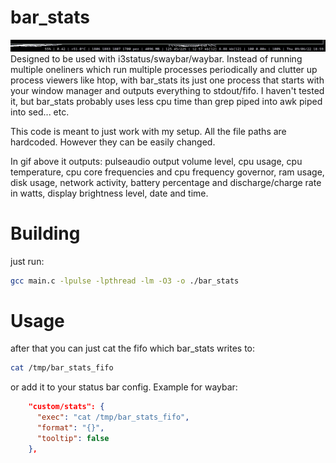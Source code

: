 # bar_stats
![demo](https://github.com/zhado/bar_stats/blob/master/common/demo_small.gif?raw=true)
Designed to be used with i3status/swaybar/waybar. Instead of running multiple oneliners which run multiple processes
periodically and clutter up process viewers like htop, with bar_stats its just one process that starts with your window manager and outputs
everything to stdout/fifo. I haven't tested it, but bar_stats probably uses less cpu time than grep piped into awk piped into sed... etc.

This code is meant to just work with my setup. All the file paths are hardcoded. However they can be easily changed.

In gif above it outputs: pulseaudio output volume level, cpu usage, cpu temperature, cpu core frequencies and cpu frequency governor, ram usage, disk usage,
network activity, battery percentage and discharge/charge rate in watts, display brightness level, date and time.

# Building
just run:
```bash
gcc main.c -lpulse -lpthread -lm -O3 -o ./bar_stats
```
# Usage
after that you can just cat the fifo which bar_stats writes to:
```bash
cat /tmp/bar_stats_fifo
```
or add it to your status bar config. Example for waybar:
```json
    "custom/stats": {
      "exec": "cat /tmp/bar_stats_fifo",
      "format": "{}",
      "tooltip": false
    },      
```
